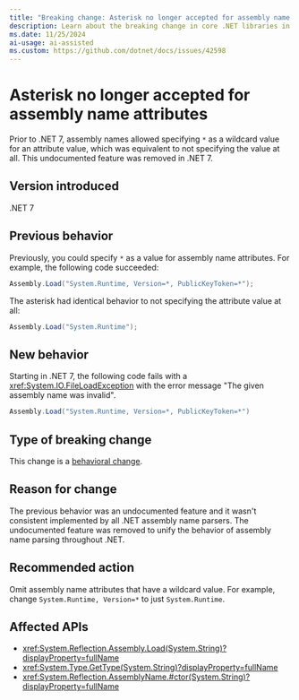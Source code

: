 ```yaml
---
title: "Breaking change: Asterisk no longer accepted for assembly name attributes"
description: Learn about the breaking change in core .NET libraries in .NET 7 where assembly names no longer accept '*' as a wildcard attribute value.
ms.date: 11/25/2024
ai-usage: ai-assisted
ms.custom: https://github.com/dotnet/docs/issues/42598
---
```


# Asterisk no longer accepted for assembly name attributes

Prior to .NET 7, assembly names allowed specifying `*` as a wildcard value for an attribute value, which was equivalent to not specifying the value at all. This undocumented feature was removed in .NET 7.

## Version introduced

.NET 7

## Previous behavior

Previously, you could specify `*` as a value for assembly name attributes. For example, the following code succeeded:

```csharp
Assembly.Load("System.Runtime, Version=*, PublicKeyToken=*");
```

The asterisk had identical behavior to not specifying the attribute value at all:

```csharp
Assembly.Load("System.Runtime");
```

## New behavior

Starting in .NET 7, the following code fails with a <xref:System.IO.FileLoadException> with the error message "The given assembly name was invalid".

```csharp
Assembly.Load("System.Runtime, Version=*, PublicKeyToken=*")
```

## Type of breaking change

This change is a [behavioral change](../../categories.md#behavioral-change).

## Reason for change

The previous behavior was an undocumented feature and it wasn't consistent implemented by all .NET assembly name parsers. The undocumented feature was removed to unify the behavior of assembly name parsing throughout .NET.

## Recommended action

Omit assembly name attributes that have a wildcard value. For example, change `System.Runtime, Version=*` to just `System.Runtime`.

## Affected APIs

- <xref:System.Reflection.Assembly.Load(System.String)?displayProperty=fullName>
- <xref:System.Type.GetType(System.String)?displayProperty=fullName>
- <xref:System.Reflection.AssemblyName.#ctor(System.String)?displayProperty=fullName>
